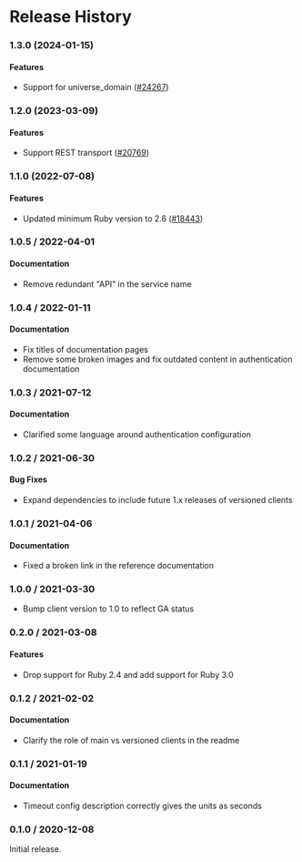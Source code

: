# Release History

### 1.3.0 (2024-01-15)

#### Features

* Support for universe_domain ([#24267](https://github.com/googleapis/google-cloud-ruby/issues/24267)) 

### 1.2.0 (2023-03-09)

#### Features

* Support REST transport ([#20769](https://github.com/googleapis/google-cloud-ruby/issues/20769)) 

### 1.1.0 (2022-07-08)

#### Features

* Updated minimum Ruby version to 2.6 ([#18443](https://github.com/googleapis/google-cloud-ruby/issues/18443)) 

### 1.0.5 / 2022-04-01

#### Documentation

* Remove redundant "API" in the service name

### 1.0.4 / 2022-01-11

#### Documentation

* Fix titles of documentation pages
* Remove some broken images and fix outdated content in authentication documentation

### 1.0.3 / 2021-07-12

#### Documentation

* Clarified some language around authentication configuration

### 1.0.2 / 2021-06-30

#### Bug Fixes

* Expand dependencies to include future 1.x releases of versioned clients

### 1.0.1 / 2021-04-06

#### Documentation

* Fixed a broken link in the reference documentation

### 1.0.0 / 2021-03-30

* Bump client version to 1.0 to reflect GA status

### 0.2.0 / 2021-03-08

#### Features

* Drop support for Ruby 2.4 and add support for Ruby 3.0

### 0.1.2 / 2021-02-02

#### Documentation

* Clarify the role of main vs versioned clients in the readme

### 0.1.1 / 2021-01-19

#### Documentation

* Timeout config description correctly gives the units as seconds

### 0.1.0 / 2020-12-08

Initial release.

